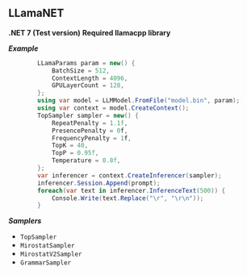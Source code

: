 ## LLamaNET
**.NET 7 (Test version)**
**Required llamacpp library**

***Example***
```C#
        LLamaParams param = new() {
            BatchSize = 512,
            ContextLength = 4096,
            GPULayerCount = 128,
        };
        using var model = LLMModel.FromFile("model.bin", param);
        using var context = model.CreateContext();
        TopSampler sampler = new() {
            RepeatPenalty = 1.1f,
            PresencePenalty = 0f,
            FrequencyPenalty = 1f,
            TopK = 40,
            TopP = 0.95f,
            Temperature = 0.8f,
        };
        var inferencer = context.CreateInferencer(sampler);
        inferencer.Session.Append(prompt);
        foreach(var text in inferencer.InferenceText(500)) {
            Console.Write(text.Replace("\r", "\r\n"));
        }
```

***Samplers***
- ``TopSampler``
- ``MirostatSampler``
- ``MirostatV2Sampler``
- ``GrammarSampler``
